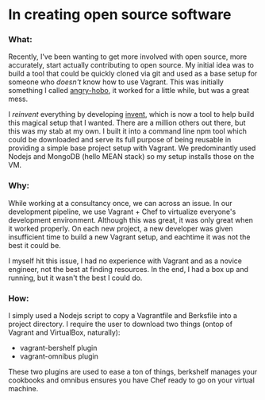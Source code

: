 # In creating open source software

### What:

Recently, I've been wanting to get more involved with open source, more accurately, start actually contributing to open source. My initial idea was to build a tool that could be quickly cloned via git and used as a base setup for someone who _doesn't_ know how to use Vagrant. This was initially something I called [angry-hobo](http://www.github.com/zahid/angry-hobo), it worked for a little while, but was a great mess.

I _reinvent_ everything by developing [invent](http://www.github.com/zahid/invent), which is now a tool to help build this magical setup that I wanted. There are a million others out there, but this was my stab at my own. I built it into a command line npm tool which could be downloaded and serve its full purpose of being reusable in providing a simple base project setup with Vagrant. We predominantly used Nodejs and MongoDB (hello MEAN stack) so my setup installs those on the VM.

### Why:

While working at a consultancy once, we can across an issue. In our development pipeline, we use Vagrant + Chef to virtualize everyone's development environment. Although this was great, it was only great when it worked properly. On each new project, a new developer was given insufficient time to build a new Vagrant setup, and eachtime it was not the best it could be. 

I myself hit this issue, I had no experience with Vagrant and as a novice engineer, not the best at finding resources. In the end, I had a box up and running, but it wasn't the best I could do.


### How:

I simply used a Nodejs script to copy a Vagrantfile and Berksfile into a project directory. I require the user to download two things (ontop of Vagrant and VirtualBox, naturally): 
* vagrant-bershelf plugin
* vagrant-omnibus plugin

These two plugins are used to ease a ton of things, berkshelf manages your cookbooks and omnibus ensures you have Chef ready to go on your virtual machine.

